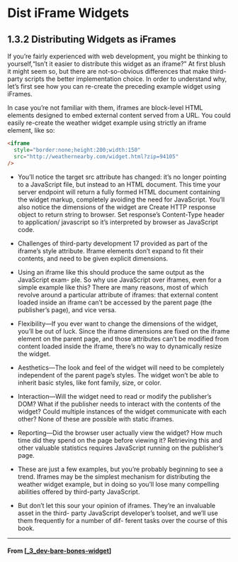 # Dist iFrame Widgets

## **1.3.2 Distributing Widgets as iFrames**

If you’re fairly experienced with web development, you might be thinking to yourself,“Isn’t it easier to distribute this widget as an iframe?” At first blush it might seem so, but there are not-so-obvious differences that make third-party scripts the better implementation choice. In order to understand why, let’s first see how you can re-create the preceding example widget using iFrames.

In case you’re not familiar with them, iframes are block-level HTML elements designed to embed external content served from a URL. You could easily re-create the weather widget example using strictly an iframe element, like so:

```html
<iframe
  style="border:none;height:200;width:150"
  src="http://weathernearby.com/widget.html?zip=94105"
/>
```

- You’ll notice the target src attribute has changed: it’s no longer pointing to a JavaScript file, but instead to an HTML document. This time your server endpoint will return a fully formed HTML document containing the widget markup, completely avoiding the need for JavaScript. You’ll also notice the dimensions of the widget are Create HTTP response object to return string to browser. Set response’s Content-Type header to application/ javascript so it’s interpreted by browser as JavaScript code.

- Challenges of third-party development 17 provided as part of the iframe’s style attribute. Iframe elements don’t expand to fit their contents, and need to be given explicit dimensions.

- Using an iframe like this should produce the same output as the JavaScript exam- ple. So why use JavaScript over iframes, even for a simple example like this? There are many reasons, most of which revolve around a particular attribute of iframes: that external content loaded inside an iframe can’t be accessed by the parent page (the publisher’s page), and vice versa.

- Flexibility—If you ever want to change the dimensions of the widget, you’ll be out of luck. Since the iframe dimensions are fixed on the iframe element on the parent page, and those attributes can’t be modified from content loaded inside the iframe, there’s no way to dynamically resize the widget.

- Aesthetics—The look and feel of the widget will need to be completely independent of the parent page’s styles. The widget won’t be able to inherit basic styles, like font family, size, or color.

- Interaction—Will the widget need to read or modify the publisher’s DOM? What if the publisher needs to interact with the contents of the widget? Could multiple instances of the widget communicate with each other? None of these are possible with static iframes.

- Reporting—Did the browser user actually view the widget? How much time did they spend on the page before viewing it? Retrieving this and other valuable statistics requires JavaScript running on the publisher’s page.

- These are just a few examples, but you’re probably beginning to see a trend. Iframes may be the simplest mechanism for distributing the weather widget example, but in doing so you’ll lose many compelling abilities offered by third-party JavaScript.

- But don’t let this sour your opinion of iframes. They’re an invaluable asset in the third-
  party JavaScript developer’s toolset, and we’ll use them frequently for a number of dif-
  ferent tasks over the course of this book.

---

#### From [[_3_dev-bare-bones-widget]]

[//begin]: # "Autogenerated link references for markdown compatibility"
[_3_dev-bare-bones-widget]: _3_dev-bare-bones-widget "Dev Widget"
[//end]: # "Autogenerated link references"

